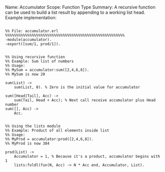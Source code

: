 Name:     Accumulator
Scope:    Function Type
Summary:  A recursive function can be used to build a list result by
          appending to a working list head.
Example implementation:

<pre><code class="language-erlang">
%% File: accumulator.erl %%%%%%%%%%%%%%%%%%%%%%%%%%%%%%%%%%%%%%%%%%%%%%%%%%%%%%
-module(accumulator).
-export([sum/1, prod/1]).


%% Using recursive function
%% Example: Sum list of numbers
%% Usage:
%% MySum = accumulator:sum([2,4,6,8]).
%% MySum is now 20

sum(List) ->
    sum(List, 0). % Zero is the initial value for accumulator

sum([Head|Tail], Acc) ->
    sum(Tail, Head + Acc); % Next call receive accumulator plus Head number
sum([], Acc) ->
    Acc.


%% Using the lists module
%% Example: Product of all elements inside list
%% Usage:
%% MyProd = accumulator:prod([2,4,6,8]).
%% MyProd is now 384

prod(List) ->
    Accumulator = 1, % Because it's a product, accumulator begins with 1
    lists:foldl(fun(N, Acc) -> N * Acc end, Accumulator, List).
</code></pre>
